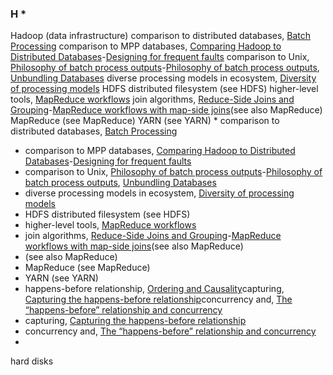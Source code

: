 ### H * 
Hadoop (data infrastructure) comparison to distributed databases, [Batch Processing](ch10.html#idm140605758670368)
comparison to MPP databases, [Comparing Hadoop to Distributed Databases](ch10.html#ix_medredcomp)-[Designing for frequent faults](ch10.html#idm140605757703424)
comparison to Unix, [Philosophy of batch process outputs](ch10.html#ix_hadoopunixphil)-[Philosophy of batch process outputs](ch10.html#idm140605757808896), [Unbundling Databases](ch12.html#idm140605755856064)
diverse processing models in ecosystem, [Diversity of processing models](ch10.html#idm140605757738288)
HDFS distributed filesystem (see HDFS)
higher-level tools, [MapReduce workflows](ch10.html#idm140605758128864)
join algorithms, [Reduce-Side Joins and Grouping](ch10.html#ix_hadoopjoins)-[MapReduce workflows with map-side joins](ch10.html#idm140605757929600)(see also MapReduce)
MapReduce (see MapReduce)
YARN (see YARN) * comparison to distributed databases, [Batch Processing](ch10.html#idm140605758670368)
* comparison to MPP databases, [Comparing Hadoop to Distributed Databases](ch10.html#ix_medredcomp)-[Designing for frequent faults](ch10.html#idm140605757703424)
* comparison to Unix, [Philosophy of batch process outputs](ch10.html#ix_hadoopunixphil)-[Philosophy of batch process outputs](ch10.html#idm140605757808896), [Unbundling Databases](ch12.html#idm140605755856064)
* diverse processing models in ecosystem, [Diversity of processing models](ch10.html#idm140605757738288)
* HDFS distributed filesystem (see HDFS)
* higher-level tools, [MapReduce workflows](ch10.html#idm140605758128864)
* join algorithms, [Reduce-Side Joins and Grouping](ch10.html#ix_hadoopjoins)-[MapReduce workflows with map-side joins](ch10.html#idm140605757929600)(see also MapReduce)
* (see also MapReduce)
* MapReduce (see MapReduce)
* YARN (see YARN)
* happens-before relationship, [Ordering and Causality](ch09.html#idm140605759664864)capturing, [Capturing the happens-before relationship](ch05.html#idm140605775540688)concurrency and, [The “happens-before” relationship and concurrency](ch05.html#idm140605775562944)
* capturing, [Capturing the happens-before relationship](ch05.html#idm140605775540688)
* concurrency and, [The “happens-before” relationship and concurrency](ch05.html#idm140605775562944)
* 
hard disks